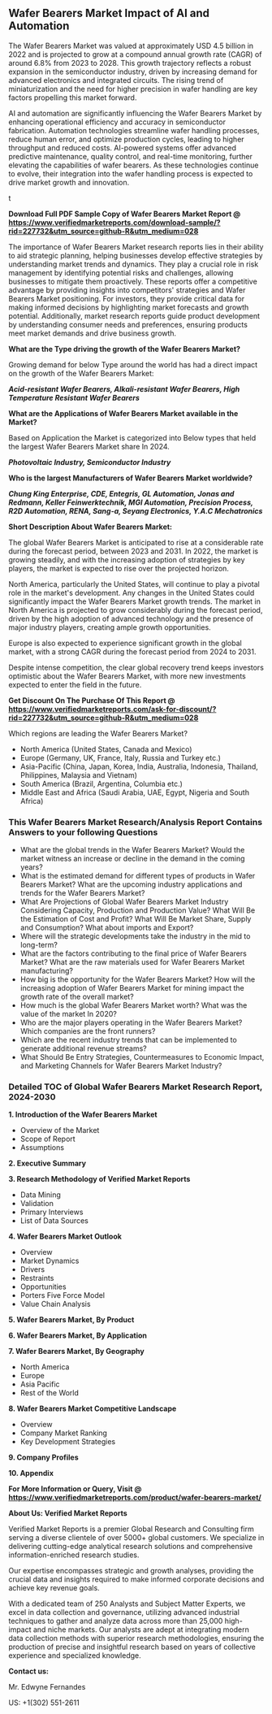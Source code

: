<h2>Wafer Bearers Market Impact of AI and Automation</h2><p>The Wafer Bearers Market was valued at approximately USD 4.5 billion in 2022 and is projected to grow at a compound annual growth rate (CAGR) of around 6.8% from 2023 to 2028. This growth trajectory reflects a robust expansion in the semiconductor industry, driven by increasing demand for advanced electronics and integrated circuits. The rising trend of miniaturization and the need for higher precision in wafer handling are key factors propelling this market forward.</p><p>AI and automation are significantly influencing the Wafer Bearers Market by enhancing operational efficiency and accuracy in semiconductor fabrication. Automation technologies streamline wafer handling processes, reduce human error, and optimize production cycles, leading to higher throughput and reduced costs. AI-powered systems offer advanced predictive maintenance, quality control, and real-time monitoring, further elevating the capabilities of wafer bearers. As these technologies continue to evolve, their integration into the wafer handling process is expected to drive market growth and innovation.</p>t</p><p id="" class=""><strong>Download Full PDF Sample Copy of Wafer Bearers Market Report @ <a href="https://www.verifiedmarketreports.com/download-sample/?rid=227732&utm_source=github-R&utm_medium=028" target="_blank">https://www.verifiedmarketreports.com/download-sample/?rid=227732&utm_source=github-R&utm_medium=028</a></strong></p><p>The importance of&nbsp;Wafer Bearers Market research reports lies in their ability to aid strategic planning, helping businesses develop effective strategies by understanding market trends and dynamics. They play a crucial role in risk management by identifying potential risks and challenges, allowing businesses to mitigate them proactively. These reports offer a competitive advantage by providing insights into competitors' strategies and Wafer Bearers Market positioning. For investors, they provide critical data for making informed decisions by highlighting market forecasts and growth potential. Additionally, market research reports guide product development by understanding consumer needs and preferences, ensuring products meet market demands and drive business growth.</p><p><strong>What are the&nbsp;Type driving the growth of the Wafer Bearers Market?</strong></p><p id="" class="">Growing demand for below Type around the world has had a direct impact on the growth of the Wafer Bearers Market:</p><em><strong>Acid-resistant Wafer Bearers, Alkali-resistant Wafer Bearers, High Temperature Resistant Wafer Bearers</strong></em></p><strong>What are the&nbsp;Applications&nbsp;of Wafer Bearers Market available in the Market?</strong></p><p id="" class="">Based on Application the Market is categorized into Below types that held the largest Wafer Bearers Market share In 2024.</p><em><strong>Photovoltaic Industry, Semiconductor Industry</strong></em></p><strong>Who is the largest Manufacturers of Wafer Bearers Market worldwide?</strong></p><p><em><strong>Chung King Enterprise, CDE, Entegris, GL Automation, Jonas and Redmann, Keller Feinwerktechnik, MGI Automation, Precision Process, R2D Automation, RENA, Sang-a, Seyang Electronics, Y.A.C Mechatronics</strong></em></p><p id="" class=""><strong>Short Description About Wafer Bearers Market:</strong></p><p>The global Wafer Bearers Market is anticipated to rise at a considerable rate during the forecast period, between 2023 and 2031. In 2022, the market is growing steadily, and with the increasing adoption of strategies by key players, the market is expected to rise over the projected horizon.</p><p>North America, particularly the United States, will continue to play a pivotal role in the market's development. Any changes in the United States could significantly impact the Wafer Bearers Market growth trends. The market in North America is projected to grow considerably during the forecast period, driven by the high adoption of advanced technology and the presence of major industry players, creating ample growth opportunities.</p><p>Europe is also expected to experience significant growth in the global market, with a strong CAGR during the forecast period from 2024 to 2031.</p><p>Despite intense competition, the clear global recovery trend keeps investors optimistic about the Wafer Bearers Market, with more new investments expected to enter the field in the future.</p><p id="" class=""><strong>Get Discount On The Purchase Of This Report @ <a href="https://www.verifiedmarketreports.com/ask-for-discount/?rid=227732&utm_source=github-R&utm_medium=028" target="_blank">https://www.verifiedmarketreports.com/ask-for-discount/?rid=227732&utm_source=github-R&utm_medium=028</a></strong></p>Which regions are leading the Wafer Bearers Market?</p><ul><li>North America (United States, Canada and Mexico)</li><li>Europe (Germany, UK, France, Italy, Russia and Turkey etc.)</li><li>Asia-Pacific (China, Japan, Korea, India, Australia, Indonesia, Thailand, Philippines, Malaysia and Vietnam)</li><li>South America (Brazil, Argentina, Columbia etc.)</li><li>Middle East and Africa (Saudi Arabia, UAE, Egypt, Nigeria and South Africa)</li></ul><h3 id="" class="">This Wafer Bearers Market Research/Analysis Report Contains Answers to your following Questions</h3><ul><li>What are the global trends in the Wafer Bearers Market? Would the market witness an increase or decline in the demand in the coming years?</li><li>What is the estimated demand for different types of products in Wafer Bearers Market? What are the upcoming industry applications and trends for the Wafer Bearers Market?</li><li>What Are Projections of Global Wafer Bearers Market Industry Considering Capacity, Production and Production Value? What Will Be the Estimation of Cost and Profit? What Will Be Market Share, Supply and Consumption? What about imports and Export?</li><li>Where will the strategic developments take the industry in the mid to long-term?</li><li>What are the factors contributing to the final price of Wafer Bearers Market? What are the raw materials used for Wafer Bearers Market manufacturing?</li><li>How big is the opportunity for the Wafer Bearers Market? How will the increasing adoption of Wafer Bearers Market for mining impact the growth rate of the overall market?</li><li>How much is the global Wafer Bearers Market worth? What was the value of the market In 2020?</li><li>Who are the major players operating in the Wafer Bearers Market? Which companies are the front runners?</li><li>Which are the recent industry trends that can be implemented to generate additional revenue streams?</li><li>What Should Be Entry Strategies, Countermeasures to Economic Impact, and Marketing Channels for Wafer Bearers Market Industry?</li></ul><h3 id="" class="">Detailed TOC of Global Wafer Bearers Market Research Report, 2024-2030</h3><p id="" class=""><strong>1. Introduction of the Wafer Bearers Market</strong></p><ul><li>Overview of the Market</li><li>Scope of Report</li><li>Assumptions</li></ul><p id="" class=""><strong>2. Executive Summary</strong></p><p id="" class=""><strong>3. Research Methodology of Verified Market Reports</strong></p><ul><li>Data Mining</li><li>Validation</li><li>Primary Interviews</li><li>List of Data Sources</li></ul><p id="" class=""><strong>4. Wafer Bearers Market Outlook</strong></p><ul><li>Overview</li><li>Market Dynamics</li><li>Drivers</li><li>Restraints</li><li>Opportunities</li><li>Porters Five Force Model</li><li>Value Chain Analysis</li></ul><p id="" class=""><strong>5. Wafer Bearers Market, By Product</strong></p><p id="" class=""><strong>6. Wafer Bearers Market, By Application</strong></p><p id="" class=""><strong>7. Wafer Bearers Market, By Geography</strong></p><ul><li>North America</li><li>Europe</li><li>Asia Pacific</li><li>Rest of the World</li></ul><p id="" class=""><strong>8. Wafer Bearers Market Competitive Landscape</strong></p><ul><li>Overview</li><li>Company Market Ranking</li><li>Key Development Strategies</li></ul><p id="" class=""><strong>9. Company Profiles</strong></p><p id="" class=""><strong>10. Appendix</strong></p><p id="" class=""><strong>For More Information or Query, Visit @ <a href="https://www.verifiedmarketreports.com/product/wafer-bearers-market/" target="_blank">https://www.verifiedmarketreports.com/product/wafer-bearers-market/</a></strong></p><p id="" class=""><strong>About Us: Verified Market Reports</strong></p><p id="" class="">Verified Market Reports is a premier Global Research and Consulting firm serving a diverse clientele of over 5000+ global customers. We specialize in delivering cutting-edge analytical research solutions and comprehensive information-enriched research studies.</p><p id="" class="">Our expertise encompasses strategic and growth analyses, providing the crucial data and insights required to make informed corporate decisions and achieve key revenue goals.</p><p id="" class="">With a dedicated team of 250 Analysts and Subject Matter Experts, we excel in data collection and governance, utilizing advanced industrial techniques to gather and analyze data across more than 25,000 high-impact and niche markets. Our analysts are adept at integrating modern data collection methods with superior research methodologies, ensuring the production of precise and insightful research based on years of collective experience and specialized knowledge.</p><p id="" class=""><strong>Contact us:</strong></p><p id="" class="">Mr. Edwyne Fernandes</p><p id="" class="">US: +1(302) 551-2611</p>